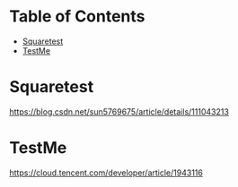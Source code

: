 # Table of Contents

* [Squaretest](#squaretest)
* [TestMe](#testme)





# Squaretest

https://blog.csdn.net/sun5769675/article/details/111043213


# TestMe

https://cloud.tencent.com/developer/article/1943116
